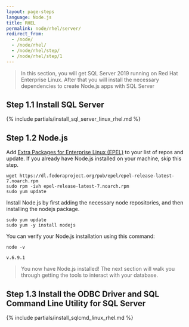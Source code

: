```yaml
---
layout: page-steps
language: Node.js
title: RHEL
permalink: node/rhel/server/
redirect_from:
  - /node/
  - /node/rhel/
  - /node/rhel/step/
  - /node/rhel/step/1
---
```


> In this section, you will get SQL Server 2019 running on Red Hat Enterprise Linux. After that you will install the necessary dependencies to create Node.js apps with SQL Server

## Step 1.1 Install SQL Server

{% include partials/install_sql_server_linux_rhel.md %}

## Step 1.2 Node.js

Add [Extra Packages for Enterprise Linux (EPEL)](https://fedoraproject.org/wiki/EPEL) to your list of repos and update. If you already have Node.js installed on your machine, skip this step.

```terminal
wget https://dl.fedoraproject.org/pub/epel/epel-release-latest-7.noarch.rpm
sudo rpm -ivh epel-release-latest-7.noarch.rpm
sudo yum update
```

Install Node.js by first adding the necessary node repositories, and then installing the nodejs package.

```terminal
sudo yum update
sudo yum -y install nodejs
```

You can verify your Node.js installation using this command:

```terminal
node -v
```

```results
v.6.9.1
```

> You now have Node.js installed! The next section will walk you through getting the tools to interact with your database.

## Step 1.3 Install the ODBC Driver and SQL Command Line Utility for SQL Server

{% include partials/install_sqlcmd_linux_rhel.md %}

